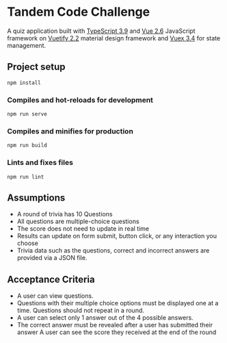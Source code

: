 # Tandem Code Challenge

A quiz application built with [TypeScript 3.9](https://www.typescriptlang.org/) and [Vue 2.6](https://vuejs.org/) JavaScript framework on [Vuetify 2.2](https://vuetifyjs.com/en/) material design framework and [Vuex 3.4](https://vuex.vuejs.org/) for state management.

## Project setup
```
npm install
```

### Compiles and hot-reloads for development
```
npm run serve
```

### Compiles and minifies for production
```
npm run build
```

### Lints and fixes files
```
npm run lint
```

## Assumptions
- A round of trivia has 10 Questions
- All questions are multiple-choice questions
- The score does not need to update in real time
- Results can update on form submit, button click, or any interaction you choose
- Trivia data such as the questions, correct and incorrect answers are provided via a JSON file.

## Acceptance Criteria
- A user can view questions.
- Questions with their multiple choice options must be displayed one at a time. Questions should not repeat in a round.
- A user can select only 1 answer out of the 4 possible answers.
- The correct answer must be revealed after a user has submitted their answer A user can see the score they received at the end of the round